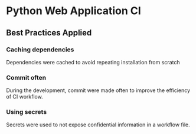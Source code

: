 # Python Web Application CI

## Best Practices Applied

### Caching dependencies

Dependencies were cached to avoid repeating installation from scratch

### Commit often

During the development, commit were made often to improve the efficiency of CI workflow.

### Using secrets

Secrets were used to not expose confidential information in a workflow file.

